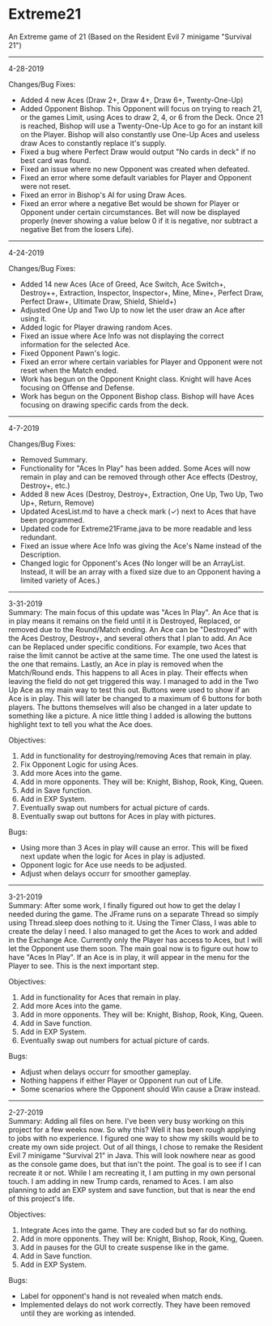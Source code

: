 # Extreme21
An Extreme game of 21 (Based on the Resident Evil 7 minigame "Survival 21")

----------------------------------------------------------------------------------------------------
4-28-2019

Changes/Bug Fixes:
- Added 4 new Aces (Draw 2+, Draw 4+, Draw 6+, Twenty-One-Up)
- Added Opponent Bishop. This Opponent will focus on trying to reach 21, or the games Limit, using Aces to draw 2, 4, or 6 from the Deck. Once 21 is reached, Bishop will use a Twenty-One-Up Ace to go for an instant kill on the Player. Bishop will also constantly use One-Up Aces and useless draw Aces to constantly replace it's supply.
- Fixed a bug where Perfect Draw would output "No cards in deck" if no best card was found.
- Fixed an issue where no new Opponent was created when defeated.
- Fixed an error where some default variables for Player and Opponent were not reset.
- Fixed an error in Bishop's AI for using Draw Aces.
- Fixed an error where a negative Bet would be shown for Player or Opponent under certain circumstances. Bet will now be displayed properly (never showing a value below 0 if it is negative, nor subtract a negative Bet from the losers Life).


----------------------------------------------------------------------------------------------------
4-24-2019

Changes/Bug Fixes:
- Added 14 new Aces (Ace of Greed, Ace Switch, Ace Switch+, Destroy++, Extraction, Inspector, Inspector+, Mine, Mine+, Perfect Draw, Perfect Draw+, Ultimate Draw, Shield, Shield+)
- Adjusted One Up and Two Up to now let the user draw an Ace after using it.
- Added logic for Player drawing random Aces.
- Fixed an issue where Ace Info was not displaying the correct information for the selected Ace.
- Fixed Opponent Pawn's logic. 
- Fixed an error where certain variables for Player and Opponent were not reset when the Match ended.
- Work has begun on the Opponent Knight class. Knight will have Aces focusing on Offense and Defense.
- Work has begun on the Opponent Bishop class. Bishop will have Aces focusing on drawing specific cards from the deck.
----------------------------------------------------------------------------------------------------
4-7-2019

Changes/Bug Fixes:
- Removed Summary.
- Functionality for "Aces In Play" has been added. Some Aces will now remain in play and can be removed through other Ace effects (Destroy, Destroy+, etc.)
- Added 8 new Aces (Destroy, Destroy+, Extraction, One Up, Two Up, Two Up+, Return, Remove)
- Updated AcesList.md to have a check mark (✓) next to Aces that have been programmed.
- Updated code for Extreme21Frame.java to be more readable and less redundant.
- Fixed an issue where Ace Info was giving the Ace's Name instead of the Description.
- Changed logic for Opponent's Aces (No longer will be an ArrayList. Instead, it will be an array with a fixed size due to an Opponent having a limited variety of Aces.)
----------------------------------------------------------------------------------------------------
3-31-2019  
Summary: The main focus of this update was "Aces In Play". An Ace that is in play means it remains on the field until it is Destroyed, Replaced, or removed due to the Round/Match ending. An Ace can be "Destroyed" with the Aces Destroy, Destroy+, and several others that I plan to add. An Ace can be Replaced under specific conditions. For example, two Aces that raise the limit cannot be active at the same time. The one used the latest is the one that remains. Lastly, an Ace in play is removed when the Match/Round ends. This happens to all Aces in play. Their effects when leaving the field do not get triggered this way. I managed to add in the Two Up Ace as my main way to test this out. Buttons were used to show if an Ace is in play. This will later be changed to a maximum of 6 buttons for both players. The buttons themselves will also be changed in a later update to something like a picture. A nice little thing I added is allowing the buttons highlight text to tell you what the Ace does. 

Objectives:
1. Add in functionality for destroying/removing Aces that remain in play.
2. Fix Opponent Logic for using Aces.
3. Add more Aces into the game.
4. Add in more opponents. They will be: Knight, Bishop, Rook, King, Queen.
5. Add in Save function.
6. Add in EXP System.
7. Eventually swap out numbers for actual picture of cards.
8. Eventually swap out buttons for Aces in play with pictures.

Bugs:
- Using more than 3 Aces in play will cause an error. This will be fixed next update when the logic for Aces in play is adjusted.
- Opponent logic for Ace use needs to be adjusted.
- Adjust when delays occurr for smoother gameplay.
----------------------------------------------------------------------------------------------------
3-21-2019  
Summary: After some work, I finally figured out how to get the delay I needed during the game. The JFrame runs on a separate Thread  so simply using Thread.sleep does nothing to it. Using the Timer Class, I was able to create the delay I need. I also managed to get the Aces to work and added in the Exchange Ace. Currently only the Player has access to Aces, but I will let the Opponent use them soon. The main goal now is to figure out how to have "Aces In Play". If an Ace is in play, it will appear in the menu for the Player to see. This is the next important step.

Objectives:
1. Add in functionality for Aces that remain in play.
2. Add more Aces into the game.
3. Add in more opponents. They will be: Knight, Bishop, Rook, King, Queen.
4. Add in Save function.
5. Add in EXP System.
6. Eventually swap out numbers for actual picture of cards.

Bugs:
- Adjust when delays occurr for smoother gameplay.
- Nothing happens if either Player or Opponent run out of Life.
- Some scenarios where the Opponent should Win cause a Draw instead.
----------------------------------------------------------------------------------------------------
2-27-2019  
Summary: Adding all files on here. I've been very busy working on this project for a few weeks now. So why this? Well it has been rough applying to jobs with no experience. I figured one way to show my skills would be to create my own side project. Out of all things, I chose to remake the Resident Evil 7 minigame "Survival 21" in Java.
This will look nowhere near as good as the console game does, but that isn't the point. The goal is to see if I can recreate it or not. While I am recreating it, I am putting in my own personal touch. I am adding in new Trump cards, renamed to Aces. I am also planning to add an EXP system and save function, but that is near the end of this project's life.

Objectives:
1. Integrate Aces into the game. They are coded but so far do nothing.
2. Add in more opponents. They will be: Knight, Bishop, Rook, King, Queen.
3. Add in pauses for the GUI to create suspense like in the game.
4. Add in Save function.
5. Add in EXP System.

Bugs:
- Label for opponent's hand is not revealed when match ends.
- Implemented delays do not work correctly. They have been removed until they are working as intended.
